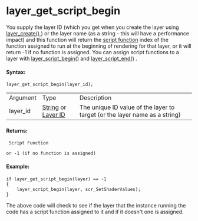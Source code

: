 # layer_get_script_begin

You supply the layer ID (which you get when you create the layer using [
layer_create() ](layer_create) ) or the layer name (as a string -
this will have a performance impact) and this function will return the
[script function](../../../../GML_Overview/Script_Functions) index
of the function assigned to run at the beginning of rendering for that
layer, or it will return -1 if no function is assigned. You can assign
script functions to a layer with
[layer_script_begin()](layer_script_begin) and
[layer_script_end()](layer_script_end) .

#### Syntax:

``` gml
layer_get_script_begin(layer_id);
```

|          |                                                                                                                                                                                                                  |                                                                            |
|----------|------------------------------------------------------------------------------------------------------------------------------------------------------------------------------------------------------------------|----------------------------------------------------------------------------|
| Argument | Type                                                                                                                                                                                                             | Description                                                                |
| layer_id |  [String](../../../../../../GameMaker_Language/GML_Overview/Data_Types) or [Layer ID](../../../../../../GameMaker_Language/GML_Reference/Asset_Management/Rooms/General_Layer_Functions/layer_get_id)    | The unique ID value of the layer to target (or the layer name as a string) |

#### Returns:

``` gml
 Script Function

or -1 (if no function is assigned)
```

#### Example:

``` gml
if layer_get_script_begin(layer) == -1
{
    layer_script_begin(layer, scr_SetShaderValues);
}
```

The above code will check to see if the layer that the instance running
the code has a script function assigned to it and if it doesn't one is
assigned.
